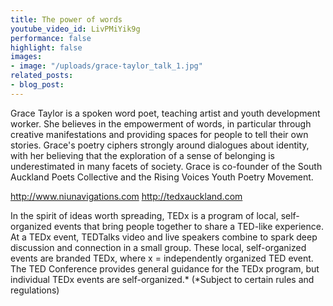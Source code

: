 ```yaml
---
title: The power of words
youtube_video_id: LivPMiYik9g
performance: false
highlight: false
images:
- image: "/uploads/grace-taylor_talk_1.jpg"
related_posts:
- blog_post: 
---
```


Grace Taylor is a spoken word poet, teaching artist and youth development worker. She believes in the empowerment of words, in particular through creative manifestations and providing spaces for people to tell their own stories. Grace's poetry ciphers strongly around dialogues about identity, with her believing that the exploration of a sense of belonging is underestimated in many facets of society.  Grace is co-founder of the South Auckland Poets Collective and the Rising Voices Youth Poetry Movement.

http://www.niunavigations.com
http://tedxauckland.com

In the spirit of ideas worth spreading, TEDx is a program of local, self-organized events that bring people together to share a TED-like experience. At a TEDx event, TEDTalks video and live speakers combine to spark deep discussion and connection in a small group. These local, self-organized events are branded TEDx, where x = independently organized TED event. The TED Conference provides general guidance for the TEDx program, but individual TEDx events are self-organized.* (*Subject to certain rules and regulations)
